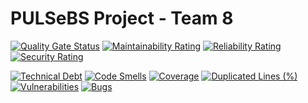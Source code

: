 # PULSeBS Project - Team 8
[![Quality Gate Status](https://sonarcloud.io/api/project_badges/measure?project=s269731_PULSeBS-Team8&metric=alert_status)](https://sonarcloud.io/dashboard?id=s269731_PULSeBS-Team8)
[![Maintainability Rating](https://sonarcloud.io/api/project_badges/measure?project=s269731_PULSeBS-Team8&metric=sqale_rating)](https://sonarcloud.io/dashboard?id=s269731_PULSeBS-Team8)
[![Reliability Rating](https://sonarcloud.io/api/project_badges/measure?project=s269731_PULSeBS-Team8&metric=reliability_rating)](https://sonarcloud.io/dashboard?id=s269731_PULSeBS-Team8)
[![Security Rating](https://sonarcloud.io/api/project_badges/measure?project=s269731_PULSeBS-Team8&metric=security_rating)](https://sonarcloud.io/dashboard?id=s269731_PULSeBS-Team8)

[![Technical Debt](https://sonarcloud.io/api/project_badges/measure?project=s269731_PULSeBS-Team8&metric=sqale_index)](https://sonarcloud.io/dashboard?id=s269731_PULSeBS-Team8)
[![Code Smells](https://sonarcloud.io/api/project_badges/measure?project=s269731_PULSeBS-Team8&metric=code_smells)](https://sonarcloud.io/dashboard?id=s269731_PULSeBS-Team8)
[![Coverage](https://sonarcloud.io/api/project_badges/measure?project=s269731_PULSeBS-Team8&metric=coverage)](https://sonarcloud.io/dashboard?id=s269731_PULSeBS-Team8)
[![Duplicated Lines (%)](https://sonarcloud.io/api/project_badges/measure?project=s269731_PULSeBS-Team8&metric=duplicated_lines_density)](https://sonarcloud.io/dashboard?id=s269731_PULSeBS-Team8)
[![Vulnerabilities](https://sonarcloud.io/api/project_badges/measure?project=s269731_PULSeBS-Team8&metric=vulnerabilities)](https://sonarcloud.io/dashboard?id=s269731_PULSeBS-Team8)
[![Bugs](https://sonarcloud.io/api/project_badges/measure?project=s269731_PULSeBS-Team8&metric=bugs)](https://sonarcloud.io/dashboard?id=s269731_PULSeBS-Team8)
